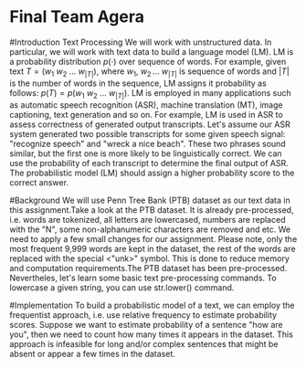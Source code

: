 # Final Team Agera


#Introduction
Text Processing
We will work with unstructured data. In particular, we will work with text data to build a language model (LM).
LM is a probability distribution $p(\cdot)$ over sequence of words. For example, given text $T=(w_1\ w_2\ \dots \ w_{|T|})$, where $w_1,\ w_2\, \dots \ w_{|T|}$ is sequence of words and $|T|$ is the number of words in the sequence, LM assigns it probability as follows: $p(T)=p(w_1\ w_2\ \dots \ w_{|T|})$.
LM is employed in many applications such as automatic speech recognition (ASR), machine translation (MT), image captioning, text generation and so on. For example, LM is used in ASR to assess correctness of generated output transcripts.
Let's assume our ASR system generated two possible transcripts for some given speech signal: "recognize speech" and "wreck a nice beach". These two phrases sound similar, but the first one is more likely to be linguistically correct. We can use the probability of each transcript to determine the final output of ASR. The probabilistic model (LM) should assign a higher probability score to the correct answer.

#Background
We will use Penn Tree Bank (PTB) dataset as our text data in this assignment.Take a look at the PTB dataset. It is already pre-processed, i.e. words are tokenized, all letters are lowercased, numbers are replaced with the "N", some non-alphanumeric characters are removed and etc. We need to apply a few small changes for our assignment. Please note, only the most frequent 9,999 words are kept in the dataset, the rest of the words are replaced with the special <"unk>" symbol. This is done to reduce memory and computation requirements.The PTB dataset has been pre-processed. Nevertheles, let's learn some basic text pre-processing commands.
To lowercase a given string, you can use str.lower() command.

#Implementation
To build a probabilistic model of a text, we can employ the frequentist approach, i.e. use relative frequency to estimate probability scores. Suppose we want to estimate probability of a sentence "how are you", then we need to count how many times it appears in the dataset. This approach is infeasible for long and/or complex sentences that might be absent or appear a few times in the dataset.

